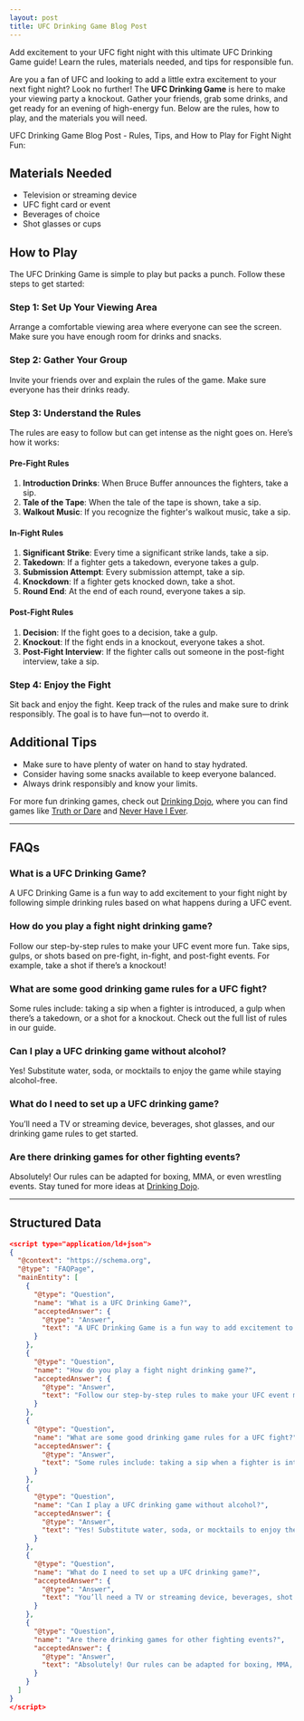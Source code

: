 ```yaml
---
layout: post
title: UFC Drinking Game Blog Post
---
```


Add excitement to your UFC fight night with this ultimate UFC Drinking Game guide! Learn the rules, materials needed, and tips for responsible fun.

Are you a fan of UFC and looking to add a little extra excitement to your next fight night? Look no further! The **UFC Drinking Game** is here to make your viewing party a knockout. Gather your friends, grab some drinks, and get ready for an evening of high-energy fun. Below are the rules, how to play, and the materials you will need.

UFC Drinking Game Blog Post - Rules, Tips, and How to Play for Fight Night Fun:

## Materials Needed

- Television or streaming device
- UFC fight card or event
- Beverages of choice
- Shot glasses or cups

## How to Play

The UFC Drinking Game is simple to play but packs a punch. Follow these steps to get started:

### Step 1: Set Up Your Viewing Area
Arrange a comfortable viewing area where everyone can see the screen. Make sure you have enough room for drinks and snacks.

### Step 2: Gather Your Group
Invite your friends over and explain the rules of the game. Make sure everyone has their drinks ready.

### Step 3: Understand the Rules
The rules are easy to follow but can get intense as the night goes on. Here’s how it works:

#### Pre-Fight Rules
1. **Introduction Drinks**: When Bruce Buffer announces the fighters, take a sip.
2. **Tale of the Tape**: When the tale of the tape is shown, take a sip.
3. **Walkout Music**: If you recognize the fighter's walkout music, take a sip.

#### In-Fight Rules
1. **Significant Strike**: Every time a significant strike lands, take a sip.
2. **Takedown**: If a fighter gets a takedown, everyone takes a gulp.
3. **Submission Attempt**: Every submission attempt, take a sip.
4. **Knockdown**: If a fighter gets knocked down, take a shot.
5. **Round End**: At the end of each round, everyone takes a sip.

#### Post-Fight Rules
1. **Decision**: If the fight goes to a decision, take a gulp.
2. **Knockout**: If the fight ends in a knockout, everyone takes a shot.
3. **Post-Fight Interview**: If the fighter calls out someone in the post-fight interview, take a sip.

### Step 4: Enjoy the Fight
Sit back and enjoy the fight. Keep track of the rules and make sure to drink responsibly. The goal is to have fun—not to overdo it.

## Additional Tips
- Make sure to have plenty of water on hand to stay hydrated.
- Consider having some snacks available to keep everyone balanced.
- Always drink responsibly and know your limits.

For more fun drinking games, check out [Drinking Dojo](https://drinkingdojo.com/), where you can find games like [Truth or Dare](https://drinkingdojo.com/games/truth-or-dare) and [Never Have I Ever](https://drinkingdojo.com/games/never-have-I-ever).

---

## FAQs

### What is a UFC Drinking Game?
A UFC Drinking Game is a fun way to add excitement to your fight night by following simple drinking rules based on what happens during a UFC event.

### How do you play a fight night drinking game?
Follow our step-by-step rules to make your UFC event more fun. Take sips, gulps, or shots based on pre-fight, in-fight, and post-fight events. For example, take a shot if there’s a knockout!

### What are some good drinking game rules for a UFC fight?
Some rules include: taking a sip when a fighter is introduced, a gulp when there’s a takedown, or a shot for a knockout. Check out the full list of rules in our guide.

### Can I play a UFC drinking game without alcohol?
Yes! Substitute water, soda, or mocktails to enjoy the game while staying alcohol-free.

### What do I need to set up a UFC drinking game?
You’ll need a TV or streaming device, beverages, shot glasses, and our drinking game rules to get started.

### Are there drinking games for other fighting events?
Absolutely! Our rules can be adapted for boxing, MMA, or even wrestling events. Stay tuned for more ideas at [Drinking Dojo](https://drinkingdojo.com).

---

## Structured Data

```json
<script type="application/ld+json">
{
  "@context": "https://schema.org",
  "@type": "FAQPage",
  "mainEntity": [
    {
      "@type": "Question",
      "name": "What is a UFC Drinking Game?",
      "acceptedAnswer": {
        "@type": "Answer",
        "text": "A UFC Drinking Game is a fun way to add excitement to your fight night by following simple drinking rules based on what happens during a UFC event."
      }
    },
    {
      "@type": "Question",
      "name": "How do you play a fight night drinking game?",
      "acceptedAnswer": {
        "@type": "Answer",
        "text": "Follow our step-by-step rules to make your UFC event more fun. Take sips, gulps, or shots based on pre-fight, in-fight, and post-fight events. For example, take a shot if there’s a knockout!"
      }
    },
    {
      "@type": "Question",
      "name": "What are some good drinking game rules for a UFC fight?",
      "acceptedAnswer": {
        "@type": "Answer",
        "text": "Some rules include: taking a sip when a fighter is introduced, a gulp when there’s a takedown, or a shot for a knockout. Check out the full list of rules in our guide."
      }
    },
    {
      "@type": "Question",
      "name": "Can I play a UFC drinking game without alcohol?",
      "acceptedAnswer": {
        "@type": "Answer",
        "text": "Yes! Substitute water, soda, or mocktails to enjoy the game while staying alcohol-free."
      }
    },
    {
      "@type": "Question",
      "name": "What do I need to set up a UFC drinking game?",
      "acceptedAnswer": {
        "@type": "Answer",
        "text": "You’ll need a TV or streaming device, beverages, shot glasses, and our drinking game rules to get started."
      }
    },
    {
      "@type": "Question",
      "name": "Are there drinking games for other fighting events?",
      "acceptedAnswer": {
        "@type": "Answer",
        "text": "Absolutely! Our rules can be adapted for boxing, MMA, or even wrestling events. Stay tuned for more ideas at Drinking Dojo."
      }
    }
  ]
}
</script>